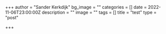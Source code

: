 +++
author = "Sander Kerkdijk"
bg_image = ""
categories = []
date = 2022-11-06T23:00:00Z
description = ""
image = ""
tags = []
title = "test"
type = "post"

+++
